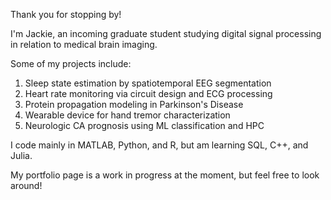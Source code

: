 Thank you for stopping by!

I'm Jackie, an incoming graduate student studying digital signal processing in relation to medical brain imaging.


Some of my projects include:
  1. Sleep state estimation by spatiotemporal EEG segmentation
  2. Heart rate monitoring via circuit design and ECG processing
  4. Protein propagation modeling in Parkinson's Disease
  5. Wearable device for hand tremor characterization
  6. Neurologic CA prognosis using ML classification and HPC


I code mainly in MATLAB, Python, and R, but am learning SQL, C++, and Julia.

My portfolio page is a work in progress at the moment, but feel free to look around!
